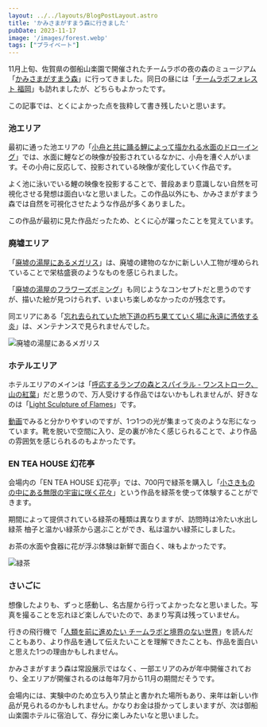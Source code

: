 ```yaml
---
layout: ../../layouts/BlogPostLayout.astro
title: 'かみさまがすまう森に行きました'
pubDate: 2023-11-17
image: '/images/forest.webp'
tags: ["プライベート"]
---
```


11月上旬、佐賀県の御船山楽園で開催されたチームラボの夜の森のミュージアム「[かみさまがすまう森](https://www.teamlab.art/jp/e/mifuneyamarakuen/)」に行ってきました。同日の昼には「[チームラボフォレスト 福岡](https://www.teamlab.art/jp/e/forest/)」も訪れましたが、どちらもよかったです。

この記事では、とくによかった点を抜粋して書き残したいと思います。

### 池エリア
最初に通った池エリアの「[小舟と共に踊る鯉によって描かれる水面のドローイング](https://www.teamlab.art/jp/w/mifuneyama/mifuneyamarakuen/)」では、水面に鯉などの映像が投影されているなかに、小舟を漕ぐ人がいます。その小舟に反応して、投影されている映像が変化していく作品です。

よく池に泳いでいる鯉の映像を投影することで、普段あまり意識しない自然を可視化させる発想は面白いなと思いました。この作品以外にも、かみさまがすまう森では自然を可視化させたような作品が多くありました。

この作品が最初に見た作品だったため、とくに心が躍ったことを覚えています。

### 廃墟エリア
「[廃墟の湯屋にあるメガリス](https://www.teamlab.art/jp/w/megaliths_bathhouse/)」は、廃墟の建物のなかに新しい人工物が埋められていることで栄枯盛衰のようなものを感じられました。

「[廃墟の湯屋のフラワーズボミング](https://www.teamlab.art/jp/ew/flowers-bombing-ruins_mifuneyama/)」も同じようなコンセプトだと思うのですが、描いた絵が見つけられず、いまいち楽しめなかったのが残念です。

同エリアにある「[忘れ去られていた地下道の朽ち果てていく場に永遠に憑依する炎](https://www.teamlab.art/jp/w/universe_fireparticles_underground/mifuneyamarakuen/)」は、メンテナンスで見られませんでした。

![廃墟の湯屋にあるメガリス](/images/teamlab-haikyo.webp)

### ホテルエリア
ホテルエリアのメインは「[呼応するランプの森とスパイラル - ワンストローク、山の紅葉](https://www.teamlab.art/jp/ew/spiral-autumn/mifuneyama_lamp/)」だと思うので、万人受けする作品ではないかもしれませんが、好きなのは「[Light Sculpture of Flames](https://www.teamlab.art/jp/ew/light_sculpture_of_flames/mifuneyama_lamp/)」です。

[動画](https://youtu.be/5MzaSLNAtMI?feature=shared)でみると分かりやすいのですが、1つ1つの光が集まって炎のような形になっています。靴を脱いで空間に入り、足の裏が冷たく感じられることで、より作品の雰囲気を感じられるのもよかったです。

### EN TEA HOUSE 幻花亭
会場内の「EN TEA HOUSE 幻花亭」では、700円で緑茶を購入し「[小さきものの中にある無限の宇宙に咲く花々](https://www.teamlab.art/jp/ew/flowersbloom_mifuneyama/mifuneyamarakuen)」という作品を緑茶を使って体験することができます。

期間によって提供されている緑茶の種類は異なりますが、訪問時は冷たい水出し緑茶 柚子と温かい緑茶から選ぶことができ、私は温かい緑茶にしました。

お茶の水面や食器に花が浮ぶ体験は新鮮で面白く、味もよかったです。

![緑茶](/images/teamlab-tea.webp)

### さいごに
想像したよりも、ずっと感動し、名古屋から行ってよかったなと思いました。写真を撮ることを忘れほど楽しんでいたので、あまり写真は残っていません。

行きの飛行機で「[人類を前に進めたい チームラボと境界のない世界](https://www.amazon.co.jp/%E4%BA%BA%E9%A1%9E%E3%82%92%E5%89%8D%E3%81%AB%E9%80%B2%E3%82%81%E3%81%9F%E3%81%84-%E3%83%81%E3%83%BC%E3%83%A0%E3%83%A9%E3%83%9C%E3%81%A8%E5%A2%83%E7%95%8C%E3%81%AE%E3%81%AA%E3%81%84%E4%B8%96%E7%95%8C-%E7%8C%AA%E5%AD%90%E5%AF%BF%E4%B9%8B/dp/4905325145)」を読んだこともあり、より作品を通して伝えたいことを理解できたことも、作品を面白いと思えた1つの理由かもしれません。

かみさまがすまう森は常設展示ではなく、一部エリアのみが年中開催されており、全エリアが開催されるのは毎年7月から11月の期間だそうです。

会場内には、実験中のため立ち入り禁止と書かれた場所もあり、来年は新しい作品が見られるのかもしれません。かなりお金は掛かってしまいますが、次は御船山楽園ホテルに宿泊して、存分に楽しみたいなと思いました。